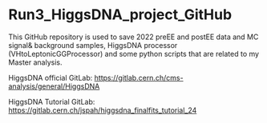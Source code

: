 # Run3_HiggsDNA_project_GitHub
This GitHub repository is used to save 2022 preEE and postEE data and MC signal& background samples, HiggsDNA processor (VHtoLeptonicGGProcessor) and some python scripts that are related to my Master analysis.

HiggsDNA official GitLab: https://gitlab.cern.ch/cms-analysis/general/HiggsDNA

HiggsDNA Tutorial GitLab: https://gitlab.cern.ch/jspah/higgsdna_finalfits_tutorial_24
